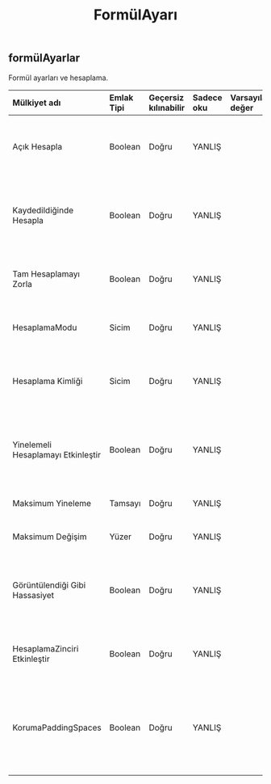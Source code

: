 ﻿---
title: FormülAyarı
second_title: Aspose.Cells Cloud Documen
type: docs
url: /tr/specification/model/formulasettings/
description: "Aspose.Cells Bulut modeli spesifikasyonu: FormulaSettings. Açma, oluşturma, düzenleme, bölme, birleştirme, karşılaştırma ve dönüştürme gibi özelliklerle Excel ve diğer elektronik tablo belgelerini zahmetsizce yönetin"
weight: 50
---
## **formülAyarlar**

 Formül ayarları ve hesaplama.

| Mülkiyet adı| Emlak Tipi| Geçersiz kılınabilir| Sadece oku| Varsayılan değer| Tanım|
|:- |:- |:- |:- |:- |:- |
| Açık Hesapla| Boolean| Doğru| YANLIŞ|| Çalışma kitabı açıldığında uygulamanın tam hesaplama yapmasının gerekip gerekmediğini belirtir.|
|Kaydedildiğinde Hesapla| Boolean| Doğru| YANLIŞ|| El ile hesaplama modundayken, belgeyi kaydetmeden önce çalışma kitabının yeniden hesaplanıp hesaplanmayacağını belirtir.|
| Tam Hesaplamayı Zorla| Boolean| Doğru| YANLIŞ|| Bir hesaplama her tetiklendiğinde tüm formüllerin hesaplanıp hesaplanmayacağını belirtir.|
| HesaplamaModu| Sicim| Doğru| YANLIŞ|| Ms Excel'de çalışma kitabı hesaplama modunu alır veya ayarlar.|
| Hesaplama Kimliği| Sicim| Doğru| YANLIŞ|| Çalışma kitabındaki değerleri hesaplamak için kullanılan hesaplama altyapısının sürümünü belirtir.|
| Yinelemeli Hesaplamayı Etkinleştir| Boolean| Doğru| YANLIŞ|| Döngüsel referansları çözümlemek için yinelemeli hesaplamanın etkinleştirilip etkinleştirilmeyeceğini belirtir.|
| Maksimum Yineleme| Tamsayı| Doğru| YANLIŞ|| Döngüsel bir referansı çözümlemek için maksimum yineleme.|
| Maksimum Değişim| Yüzer| Doğru| YANLIŞ|| Döngüsel bir referansı çözümlemek için maksimum değişiklik.|
| Görüntülendiği Gibi Hassasiyet| Boolean| Doğru| YANLIŞ|| Formüller hesaplanırken hesaplanan sonucun kesinliğinin görüntülendiği şekilde ayarlanıp ayarlanmayacağı|
| HesaplamaZinciri Etkinleştir| Boolean| Doğru| YANLIŞ|| Formüller için hesaplama zincirinin etkinleştirilip etkinleştirilmeyeceği. Varsayılan yanlıştır.|
| KorumaPaddingSpaces| Boolean| Doğru| YANLIŞ||Formülleri alırken ve ayarlarken formül belirteçleri arasında doldurulan boşlukların ve satır sonlarının korunup korunmayacağını belirtir. Varsayılan değer false'tur.|

